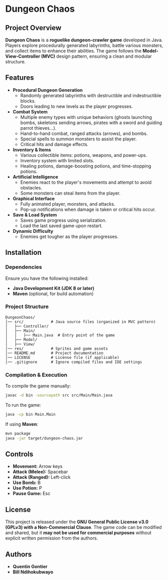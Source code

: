 # Dungeon Chaos

## Project Overview
**Dungeon Chaos** is a **roguelike dungeon-crawler game** developed in Java. Players explore procedurally generated labyrinths, battle various monsters, and collect items to enhance their abilities. The game follows the **Model-View-Controller (MVC)** design pattern, ensuring a clean and modular structure.

## Features
- **Procedural Dungeon Generation**
  - Randomly generated labyrinths with destructible and indestructible blocks.
  - Doors leading to new levels as the player progresses.
- **Combat System**
  - Multiple enemy types with unique behaviors (ghosts launching bombs, skeletons sending arrows, pirates with a sword and guiding parrot thieves...).
  - Hand-to-hand combat, ranged attacks (arrows), and bombs.
  - Special spells to summon monsters to assist the player.
  - Critical hits and damage effects.
- **Inventory & Items**
  - Various collectible items: potions, weapons, and power-ups.
  - Inventory system with limited slots.
  - Healing potions, damage-boosting potions, and time-stopping potions.
- **Artificial Intelligence**
  - Enemies react to the player's movements and attempt to avoid obstacles.
  - Some monsters can steal items from the player.
- **Graphical Interface**
  - Fully animated player, monsters, and attacks.
  - Pop-up notifications when damage is taken or critical hits occur.
- **Save & Load System**
  - Saves game progress using serialization.
  - Load the last saved game upon restart.
- **Dynamic Difficulty**
  - Enemies get tougher as the player progresses.

## Installation
### Dependencies
Ensure you have the following installed:
- **Java Development Kit (JDK 8 or later)**
- **Maven** (optional, for build automation)

### Project Structure
```
DungeonChaos/
│── src/            # Java source files (organized in MVC pattern)
│   ├── Controller/
│   ├── Main/
│   │   ├── Main.java  # Entry point of the game
│   ├── Model/
│   ├── View/
│── res/            # Sprites and game assets
│── README.md       # Project documentation
│── LICENSE         # License file (if applicable)
│── .gitignore      # Ignore compiled files and IDE settings
```

### Compilation & Execution
To compile the game manually:
```sh
javac -d bin -sourcepath src src/Main/Main.java
```

To run the game:
```sh
java -cp bin Main.Main
```

If using **Maven**:
```sh
mvn package
java -jar target/dungeon-chaos.jar
```

## Controls
- **Movement:** Arrow keys
- **Attack (Melee):** Spacebar
- **Attack (Ranged):** Left-click
- **Use Bomb:** B
- **Use Potion:** P
- **Pause Game:** Esc

## License
This project is released under the **GNU General Public License v3.0 (GPLv3) with a Non-Commercial Clause**. The game code can be modified and shared, but it **may not be used for commercial purposes** without explicit written permission from the authors.

## Authors
- **Quentin Gontier**
- **Bill Ndihokubwayo**
